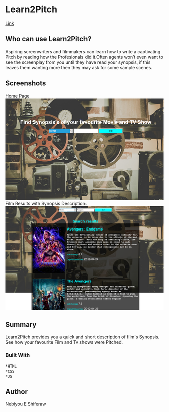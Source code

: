 # Learn2Pitch
[Link](https://nebiyouelias.github.io/Learn2Pitch/)

## Who can use Learn2Pitch?
 
Aspiring screenwriters and filmmakers can learn how to write a captivating Pitch by reading how the Profesionals did it.Often agents won’t even want to see the screenplay from you until they have read your synopsis, if this leaves them wanting more then they may ask for some sample scenes. 
## Screenshots 
Home Page
![](screenshots/Screenshot-2019-05-01_22.48.43.png) 
Film Results with Synopsis Description. 
![](screenshots/Screenshot-2019-05-01_22.49.07.png) 

## Summary 
Learn2Pitch provides you a quick and short description of film's Synopsis. See how your favourite Film and Tv shows were Pitched.

### Built With 
    *HTML
    *CSS
    *JS 
## Author 
Nebiyou E Shiferaw